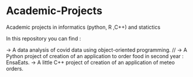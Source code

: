 # Academic-Projects
Academic projects in informatics (python, R ,C++) and statictics

In this repository you can find :

-> A data analysis of covid data using object-oriented programming. //
-> A Python project of creation of an application to order food in second year : EnsaEats.
-> A little C++ project of creation of an application of meteo orders.
